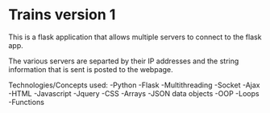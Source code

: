 # Trains version 1 

This is a flask application that allows multiple servers to connect to the flask app. 

The various servers are separted by their IP addresses and the string information that is sent is posted to the webpage. 

Technologies/Concepts used:
-Python
-Flask
-Multithreading 
-Socket
-Ajax
-HTML
-Javascript
-Jquery
-CSS
-Arrays
-JSON data objects
-OOP
-Loops
-Functions



